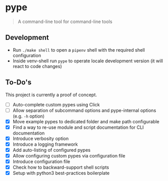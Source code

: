 # pype

> A command-line tool for command-line tools

## Development

- Run `./make shell` to open a `pipenv` shell with the required shell configuration
- Inside venv-shell run `pype` to operate locale development version (it will react to code changes)

## To-Do's

This project is currently a proof of concept.

- [ ] Auto-complete custom pypes using Click
- [ ] Allow separation of subcommand options and pype-internal options (e.g. `-h` option)
- [x] Move example pypes to dedicated folder and make path configurable
- [x] Find a way to re-use module and script documentation for CLI documentation
- [x] Introduce verbosity option
- [x] Introduce a logging framework
- [x] Add auto-listing of configured pypes
- [x] Allow configuring custom pypes via configuration file
- [x] Introduce configuration file
- [x] Check how to backward-support shell scripts
- [x] Setup with python3 best-practices boilerplate
